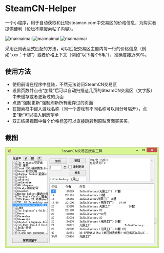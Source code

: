 # SteamCN-Helper

一个小程序，用于自动获取和比较steamcn.com中交易区的价格信息，为购买者提供便利（论坛不能搜索帖子内容）。

![maimaimai](http://steamcn.com/static/image/smiley/steamcn_8/kbc171.gif)
![maimaimai](http://steamcn.com/static/image/smiley/steamcn_8/kbc171.gif)
![maimaimai](http://steamcn.com/static/image/smiley/steamcn_8/kbc171.gif)

采用正则表达式匹配的方法，可以匹配交易区主题内每一行的价格信息（例如“xxx：十腿”）或者价格上下文（例如“以下每个5毛”），准确度接近80%。

## 使用方法

* 使用前请在程序中登陆，不然无法访问SteamCN交易区
* 设置页数并点击“加载”后可以自动扫描这几页的SteamCN交易区（文字版）中未缓存或者更新过的页面
* 点选“强制更新”强制刷新所有缓存过的页面
* 在搜索框中键入游戏名称（同一个游戏有不同名称可以用分号隔开），点击“新”可以插入到愿望单
* 双击结果视图中每个价格标签可以直接跳转到原贴页面买买买。

## 截图

![Test](https://github.com/instr3/SteamCN-Helper/raw/master/sample/sample.jpg)